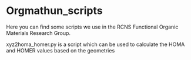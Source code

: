 # Orgmathun_scripts
Here you can find some scripts we use in the RCNS Functional Organic Materials Research Group.

xyz2homa_homer.py is a script which can be used to calculate the HOMA and HOMER values based on the geometries
